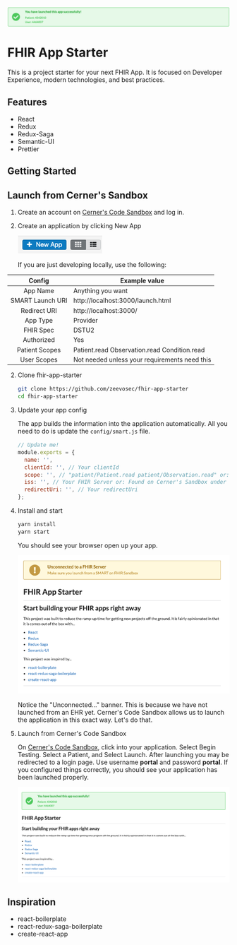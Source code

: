 ![Logo](./doc/Logo.png)

# FHIR App Starter

This is a project starter for your next FHIR App. It is focused on Developer Experience, modern technologies, and best practices.

## Features

- React
- Redux
- Redux-Saga
- Semantic-UI
- Prettier

## Getting Started

## Launch from Cerner's Sandbox

1. Create an account on [Cerner's Code Sandbox](https://code.cerner.com/developer/smart-on-fhir/apps) and log in.

2. Create an application by clicking New App

   ![NewApp](./doc/NewApp.png)

   If you are just developing locally, use the following:

|      Config      | Example value                                 |
| :--------------: | --------------------------------------------- |
|     App Name     | Anything you want                             |
| SMART Launch URI | http://localhost:3000/launch.html             |
|   Redirect URI   | http://localhost:3000/                        |
|     App Type     | Provider                                      |
|    FHIR Spec     | DSTU2                                         |
|    Authorized    | Yes                                           |
|  Patient Scopes  | Patient.read Observation.read Condition.read  |
|   User Scopes    | Not needed unless your requirements need this |

2. Clone fhir-app-starter

   ```sh
   git clone https://github.com/zeevosec/fhir-app-starter
   cd fhir-app-starter
   ```

3. Update your app config

   The app builds the information into the application automatically. All you need to do is update the `config/smart.js` file.

   ```js
   // Update me!
   module.exports = {
     name: '',
     clientId: '', // Your clientId
     scope: '', // "patient/Patient.read patient/Observation.read" or: Whatever scopes you like
     iss: '', // Your FHIR Server or: Found on Cerner's Sandbox under "FHIR Spec: dstu2 - " <iss listed here> "
     redirectUri: '', // Your redirectUri
   };
   ```

4. Install and start


    ```sh
    yarn install
    yarn start
    ```

    You should see your browser open up your app.

    ![Unconnected](./doc/Unconnected.png)

    Notice the "Unconnected..." banner. This is because we have not launched from an EHR yet. Cerner's Code Sandbox allows us to launch the application in this exact way. Let's do that.

5.  Launch from Cerner's Code Sandbox

    On [Cerner's Code Sandbox](https://code.cerner.com/developer/smart-on-fhir/apps), click into your application. Select Begin Testing. Select a Patient, and Select Launch. After launching you may be redirected to a login page. Use username **portal** and password **portal**. If you configured things correctly, you should see your application has been launched properly.

    ![Success](./doc/Success.png)

## Inspiration

- react-boilerplate
- react-redux-saga-boilerplate
- create-react-app
